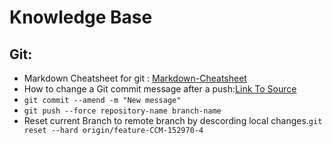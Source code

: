 # Knowledge Base

## Git:
* Markdown Cheatsheet for git : [Markdown-Cheatsheet](https://github.com/adam-p/markdown-here/wiki/Markdown-Cheatsheet)
* How to change a Git commit message after a push:[Link To Source](https://www.educative.io/edpresso/how-to-change-a-git-commit-message-after-a-push)
* `git commit --amend -m "New message"`
* `git push --force repository-name branch-name`
* Reset current Branch to remote branch by descording local changes.`git reset --hard origin/feature-CCM-152970-4`
